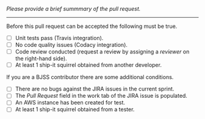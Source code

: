 *Please provide a brief summmary of the pull request.*

---

Before this pull request can be accepted the following must be true.
- [ ] Unit tests pass (Travis integration).
- [ ] No code quality issues (Codacy integration).
- [ ] Code review conducted (request a review by assigning a *reviewer* on the right-hand side).
- [ ] At least 1 ship-it squirrel obtained from another developer.

If you are a BJSS contributor there are some additional conditions.
- [ ] There are no bugs against the JIRA issues in the current sprint.
- [ ] The *Pull Request* field in the work tab of the JIRA issue is populated.
- [ ] An AWS instance has been created for test.
- [ ] At least 1 ship-it squirrel obtained from a tester.